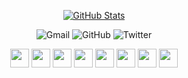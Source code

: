 <div align="center">
  
  [![GitHub Stats](https://github-readme-stats.vercel.app/api?username=Tiiwoo&show_icons=true&bg_color=30,e96443,904e95&title_color=fff&text_color=fff&icon_color=fff)](https://github.com/Tiiwoo)

</div>

<p align="center">
  <a style="text-decoration:none" href="mailto:tiiwoo.taowei@gmail.com">
    <img src="https://img.shields.io/badge/-Gmail-ea4335?style=for-the-badge&logo=gmail&logoColor=white" alt="Gmail" />
  </a>
  <a style="text-decoration:none" href="https://github.com/Tiiwoo">
    <img src="https://img.shields.io/badge/-GitHub-181717?style=for-the-badge&logo=github&logoColor=white" alt="GitHub" />
  </a>
  <a style="text-decoration:none" href="https://twitter.com/tiiwootao">
    <img src="https://img.shields.io/badge/-Twitter-1da1f2?style=for-the-badge&logo=twitter&logoColor=white" alt="Twitter" />
  </a>
</p>

<p align="center">
  <img height="30" src="https://raw.fastgit.org/devicons/devicon/master/icons/c/c-plain.svg">
  <img height="30" src="https://raw.fastgit.org/devicons/devicon/master/icons/cplusplus/cplusplus-plain.svg">
  <img height="30" src="https://raw.fastgit.org/devicons/devicon/master/icons/rust/rust-plain.svg">
  <img height="30" src="https://raw.fastgit.org/devicons/devicon/master/icons/python/python-original.svg">
  <img height="30" src="https://raw.fastgit.org/devicons/devicon/master/icons/apple/apple-original.svg">
  <img height="30" src="https://raw.fastgit.org/devicons/devicon/master/icons/git/git-original.svg">
  <img height="30" src="https://raw.fastgit.org/devicons/devicon/master/icons/vim/vim-plain.svg">
  <img height="30" src="https://raw.fastgit.org/devicons/devicon/master/icons/vscode/vscode-original.svg">
</p>
